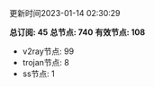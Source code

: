 更新时间2023-01-14 02:30:29

**总订阅: 45**
**总节点: 740**
**有效节点: 108**
- v2ray节点: 99
- trojan节点: 8
- ss节点: 1
